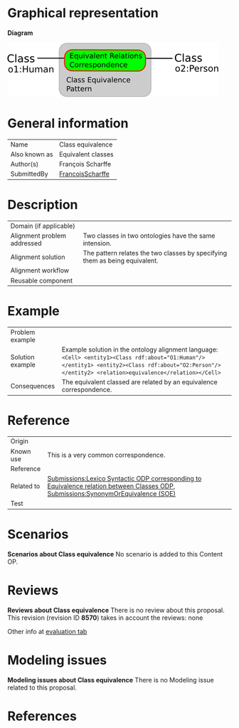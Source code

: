 #  Graphical representation


__Diagram__




[![Image:class-equivalence.png](./Class-equivalence.png)](../Image/Class-equivalence.png.md "Image:class-equivalence.png")




#  General information




|  |  |
| --- | --- |
|  Name |  Class equivalence |
|  Also known as |  Equivalent classes |
|  Author(s) |  François Scharffe |
|  SubmittedBy | [FrancoisScharffe](../User/FrancoisScharffe.md "User:FrancoisScharffe") |


  




#  Description




|  |  |
| --- | --- |
|  Domain (if applicable) |  |
|  Alignment problem addressed |  Two classes in two ontologies have the same intension. |
|  Alignment solution |  The pattern relates the two classes by specifying them as being equivalent. |
|  Alignment workflow |  |
|  Reusable component |  |


  




#  Example




|  |  |
| --- | --- |
|  Problem example |  |
|  Solution example |  Example solution in the ontology alignment language:```<Cell> <entity1><Class rdf:about="O1:Human"/></entity1> <entity2><Class rdf:about="O2:Person"/></entity2> <relation>equivalence</relation></Cell>``` |
|  Consequences |  The equivalent classed are related by an equivalence correspondence. |


  




#  Reference




|  |  |
| --- | --- |
|  Origin |  |
|  Known use |  This is a very common correspondence. |
|  Reference |  |
|  Related to | [Submissions:Lexico Syntactic ODP corresponding to Equivalence relation between Classes ODP](../LexicoSyntacticODPs/Lexico_Syntactic_ODP_corresponding_to_Equivalence_relation_between_Classes_ODP.md "Submissions:Lexico Syntactic ODP corresponding to Equivalence relation between Classes ODP"), [Submissions:SynonymOrEquivalence (SOE)](Submissions%253ASynonymOrEquivalence_(SOE).html "Submissions:SynonymOrEquivalence (SOE)") |
|  Test |  |


  




#  Scenarios



__Scenarios about Class equivalence__
No scenario is added to this Content OP.




#  Reviews



__Reviews about Class equivalence__
There is no review about this proposal.
This revision (revision ID __8570__) takes in account the reviews: none


Other info at [evaluation tab](http://ontologydesignpatterns.org/wiki/index.php?title=Submissions:Class_equivalence&action=evaluation "http://ontologydesignpatterns.org/wiki/index.php?title=Submissions:Class_equivalence&action=evaluation")




  




#  Modeling issues



__Modeling issues about Class equivalence__
There is no Modeling issue related to this proposal.




  




#  References